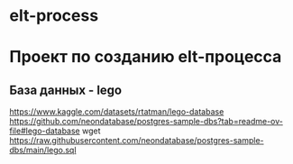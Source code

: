 # elt-process

# Проект по созданию elt-процесса
## База данных - lego
https://www.kaggle.com/datasets/rtatman/lego-database
https://github.com/neondatabase/postgres-sample-dbs?tab=readme-ov-file#lego-database
wget https://raw.githubusercontent.com/neondatabase/postgres-sample-dbs/main/lego.sql